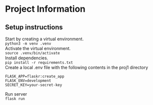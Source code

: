 # Project Information  
## Setup instructions  
  
Start by creating a virtual environment.  
```python3 -m venv .venv```  
Activate the virtual environment.  
```source .venv/bin/activate```  
Install dependencies.  
```pip install -r requirements.txt```  
Create a local .env file with the following contents in the proj1 directory  
```
FLASK_APP=flaskr:create_app
FLASK_ENV=development
SECRET_KEY=your-secret-key
```
Run server  
```flask run```